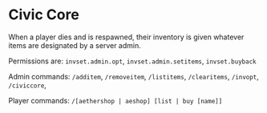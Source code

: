 # Civic Core
When a player dies and is respawned, their inventory is given whatever items are designated by a server admin.

Permissions are: ``invset.admin.opt``, ``invset.admin.setitems``, ``invset.buyback``

Admin commands: ``/additem``,  ``/removeitem``, ``/listitems``, ``/clearitems``, ``/invopt``, ``/civiccore``, 

Player commands: ``/[aethershop | aeshop] [list | buy [name]] ``
